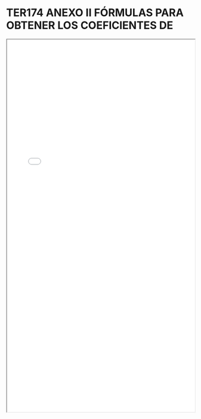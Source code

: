 # TER174 ANEXO II FÓRMULAS PARA OBTENER LOS COEFICIENTES DE

<iframe src="../TER174 ANEXO II FÓRMULAS PARA OBTENER LOS COEFICIENTES DE.pdf" width="100%" height="1000px"></iframe>
